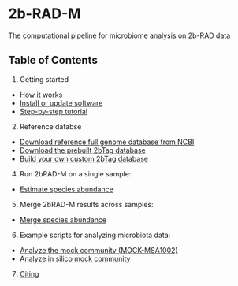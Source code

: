# 2b-RAD-M
The computational pipeline for microbiome analysis on 2b-RAD data

## Table of Contents
1. Getting started
 * [How it works](docs/overview.md)  
 * [Install or update software](docs/install.md)  
 * [Step-by-step tutorial](docs/tutorial.md)  
2. Reference databse 
 * [Download reference full genome database from NCBI](docs/ref_db.md) 
 * [Download the prebuilt 2bTag database](docs/2bTag_db.md)
 * [Build your own custom 2bTag database](docs/build_db.md)
4. Run 2bRAD-M on a single sample:
 * [Estimate species abundance](docs/species.md)
5. Merge 2bRAD-M results across samples:
 * [Merge species abundance](docs/merge_species.md)  
6. Example scripts for analyzing microbiota data:
 * [Analyze the mock community (MOCK-MSA1002)](docs/analyze_mock.md)
 * [Analyze in silico mock community](docs/snp_diversity.md)
7. [Citing](docs/citing.md)

